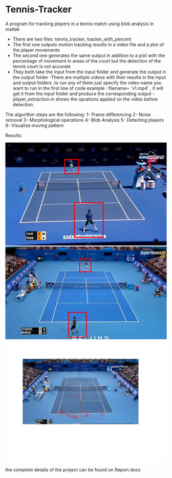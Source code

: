 # Tennis-Tracker
A program for tracking players in a tennis match using blob analysis in matlab 

- There are two files: tennis_tracker, tracker_with_percent
- The first one outputs motion tracking results in a video file and a plot of the player movements
- The second one generates the same output in addition to a plot with the percentage of movement in areas of the court
but the detection of the tennis court is not accurate
- They both take the input from the input folder and generate the output in the output folder
-There are multiple videos with their results in the input and output folders .to run any of them just specify the video name you want to run in the first line of code
example : filename= 'v1.mp4' , it will get it from the input folder and produce the corresponding output
-player_extraction.m shows the oprations applied on the video before detection.


The algorithm steps are the following: 
1- Frame differencing
2- Noise removal
3- Morphological operations
4- Blob Analysis
5- Detecting players
6- Visualize moving pattern

Results:



![alt text](https://raw.githubusercontent.com/mayar-ahmed/Tennis-Tracker/master/s1.png)
![alt text](https://raw.githubusercontent.com/mayar-ahmed/Tennis-Tracker/master/s2.png)
![alt text](https://raw.githubusercontent.com/mayar-ahmed/Tennis-Tracker/master/s3.png)

the complete details of the project can be found on Report.docx
